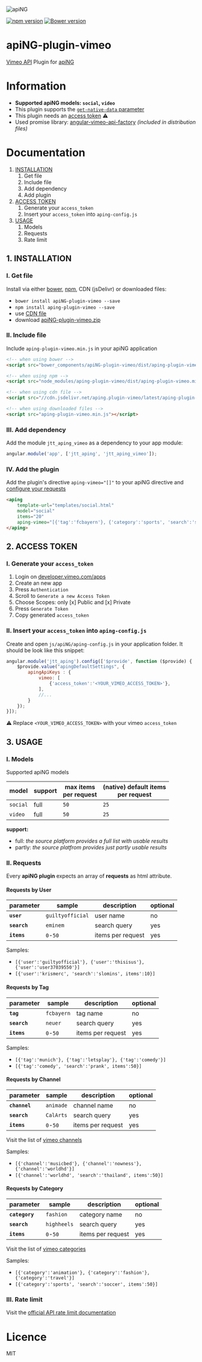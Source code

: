 [logo]: http://aping.io/logo/320/aping-plugin.png "apiNG Plugin"
![apiNG][logo]

[![npm version](https://badge.fury.io/js/aping-plugin-vimeo.png)](https://badge.fury.io/js/aping-plugin-vimeo)
[![Bower version](https://badge.fury.io/bo/apiNG-plugin-vimeo.png)](https://badge.fury.io/bo/apiNG-plugin-vimeo)

# apiNG-plugin-vimeo
[Vimeo API](https://developer.vimeo.com/api) Plugin for [apiNG](https://github.com/JohnnyTheTank/apiNG)

# Information
* **Supported apiNG models: `social`, `video`**
* This plugin supports the [`get-native-data` parameter](https://aping.readme.io/docs/advanced#parameters)
* This plugin needs an [access token](#2-access-token) :warning:
* Used promise library: [angular-vimeo-api-factory](https://github.com/JohnnyTheTank/angular-vimeo-api-factory) _(included in distribution files)_

# Documentation

1. [INSTALLATION](#1-installation)
    1. Get file
    2. Include file
    3. Add dependency
    4. Add plugin
2. [ACCESS TOKEN](#2-access-token)
    1. Generate your `access_token`
    2. Insert your `access_token` into `aping-config.js`
3. [USAGE](#3-usage)
    1. Models
    2. Requests
    3. Rate limit

## 1. INSTALLATION

### I. Get file
Install via either [bower](http://bower.io/), [npm](https://www.npmjs.com/), CDN (jsDelivr) or downloaded files:

* `bower install apiNG-plugin-vimeo --save`
* `npm install aping-plugin-vimeo --save`
* use [CDN file](https://www.jsdelivr.com/projects/aping.plugin-vimeo)
* download [apiNG-plugin-vimeo.zip](https://github.com/JohnnyTheTank/apiNG-plugin-vimeo/zipball/master)

### II. Include file
Include `aping-plugin-vimeo.min.js` in your apiNG application

```html
<!-- when using bower -->
<script src="bower_components/apiNG-plugin-vimeo/dist/aping-plugin-vimeo.min.js"></script>

<!-- when using npm -->
<script src="node_modules/aping-plugin-vimeo/dist/aping-plugin-vimeo.min.js"></script>

<!-- when using cdn file -->
<script src="//cdn.jsdelivr.net/aping.plugin-vimeo/latest/aping-plugin-vimeo.min.js"></script>

<!-- when using downloaded files -->
<script src="aping-plugin-vimeo.min.js"></script>
```

### III. Add dependency
Add the module `jtt_aping_vimeo` as a dependency to your app module:
```js
angular.module('app', ['jtt_aping', 'jtt_aping_vimeo']);
```

### IV. Add the plugin
Add the plugin's directive `aping-vimeo="[]"` to your apiNG directive and [configure your requests](#ii-requests)
```html
<aping
    template-url="templates/social.html"
    model="social"
    items="20"
    aping-vimeo="[{'tag':'fcbayern'}, {'category':'sports', 'search':'soccer', items':50}]">
</aping>
```

## 2. ACCESS TOKEN

### I. Generate your `access_token`
1. Login on [developer.vimeo.com/apps](https://developer.vimeo.com/apps)
2. Create an new app
3. Press `Authentication`
4. Scroll to `Generate a new Access Token`
5. Choose Scopes: only [x] Public and [x] Private
6. Press `Generate Token`
7. Copy generated `access_token`

### II. Insert your `access_token` into `aping-config.js`
Create and open `js/apiNG/aping-config.js` in your application folder. It should be look like this snippet:
```js
angular.module('jtt_aping').config(['$provide', function ($provide) {
    $provide.value("apingDefaultSettings", {
        apingApiKeys : {
            vimeo: [
                {'access_token':'<YOUR_VIMEO_ACCESS_TOKEN>'},
            ],
            //...
        }
    });
}]);
```

:warning: Replace `<YOUR_VIMEO_ACCESS_TOKEN>` with your vimeo `access_token`

## 3. USAGE

### I. Models
Supported apiNG models

|  model   | support | max items<br>per request | (native) default items<br>per request |
|----------|---------|---------|--------|
| `social` | full    | `50`   | `25`   |
| `video`  | full    | `50`   | `25`   |

**support:**
* full: _the source platform provides a full list with usable results_ <br>
* partly: _the source platfrom provides just partly usable results_


### II. Requests
Every **apiNG plugin** expects an array of **requests** as html attribute.

#### Requests by User
|  parameter  | sample | description | optional |
|----------|---------|---------|---------|
| **`user`** | `guiltyofficial` | user name | no |
| **`search`** | `eminem` | search query | yes |
| **`items`**  | `0`-`50` | items per request |  yes  |

Samples:
* `[{'user':'guiltyofficial'}, {'user':'thisisus'}, {'user':'user37039550'}]`
* `[{'user':'krismerc', 'search':'slomins', items':10}]`

#### Requests by Tag
|  parameter  | sample | description | optional |
|----------|---------|---------|---------|
| **`tag`** | `fcbayern` | tag name | no |
| **`search`** | `neuer` | search query | yes |
| **`items`**  | `0`-`50` | items per request |  yes  |

Samples:
* `[{'tag':'munich'}, {'tag':'letsplay'}, {'tag':'comedy'}]`
* `[{'tag':'comedy', 'search':'prank', items':50}]`

#### Requests by Channel
|  parameter  | sample | description | optional |
|----------|---------|---------|---------|
| **`channel`** | `animade` | channel name | no |
| **`search`** | `CalArts` | search query | yes |
| **`items`**  | `0`-`50` | items per request |  yes  |

Visit the list of [vimeo channels](https://vimeo.com/channels/)

Samples:
* `[{'channel':'musicbed'}, {'channel':'nowness'}, {'channel':'worldhd'}]`
* `[{'channel':'worldhd', 'search':'thailand', items':50}]`

#### Requests by Category
|  parameter  | sample | description | optional |
|----------|---------|---------|---------|
| **`category`** | `fashion` | category name | no |
| **`search`** | `highheels` | search query | yes |
| **`items`**  | `0`-`50` | items per request |  yes  |

Visit the list of [vimeo categories](https://vimeo.com/categories/)

Samples:
* `[{'category':'animation'}, {'category':'fashion'}, {'category':'travel'}]`
* `[{'category':'sports', 'search':'soccer', items':50}]`

### III. Rate limit
Visit the [official API rate limit documentation](https://developer.vimeo.com/guidelines/rate-limiting)

# Licence
MIT
